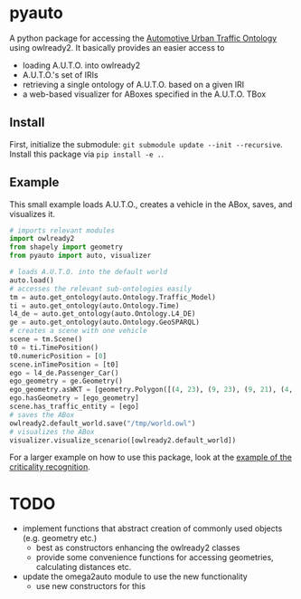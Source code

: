 # pyauto

A python package for accessing the [Automotive Urban Traffic Ontology](https://github.com/lu-w/auto/) using owlready2.
It basically provides an easier access to
- loading A.U.T.O. into owlready2
- A.U.T.O.'s set of IRIs
- retrieving a single ontology of A.U.T.O. based on a given IRI
- a web-based visualizer for ABoxes specified in the A.U.T.O. TBox

## Install

First, initialize the submodule: `git submodule update --init --recursive`.
Install this package via `pip install -e .`.

## Example

This small example loads A.U.T.O., creates a vehicle in the ABox, saves, and visualizes it.

```python
# imports relevant modules
import owlready2
from shapely import geometry
from pyauto import auto, visualizer

# loads A.U.T.O. into the default world
auto.load()
# accesses the relevant sub-ontologies easily
tm = auto.get_ontology(auto.Ontology.Traffic_Model)
ti = auto.get_ontology(auto.Ontology.Time)
l4_de = auto.get_ontology(auto.Ontology.L4_DE)
ge = auto.get_ontology(auto.Ontology.GeoSPARQL)
# creates a scene with one vehicle
scene = tm.Scene()
t0 = ti.TimePosition()
t0.numericPosition = [0]
scene.inTimePosition = [t0]
ego = l4_de.Passenger_Car()
ego_geometry = ge.Geometry()
ego_geometry.asWKT = [geometry.Polygon([(4, 23), (9, 23), (9, 21), (4, 21), (4, 23)]).wkt]
ego.hasGeometry = [ego_geometry]
scene.has_traffic_entity = [ego]
# saves the ABox
owlready2.default_world.save("/tmp/world.owl")
# visualizes the ABox
visualizer.visualize_scenario([owlready2.default_world])
```

For a larger example on how to use this package, look at the [example of the criticality recognition](https://github.com/lu-w/criticality-recognition/blob/main/inputs/example_fuc_2_3.py).

# TODO
- implement functions that abstract creation of commonly used objects (e.g. geometry etc.)
  - best as constructors enhancing the owlready2 classes
  - provide some convenience functions for accessing geometries, calculating distances etc.
- update the omega2auto module to use the new functionality
  - use new constructors for this